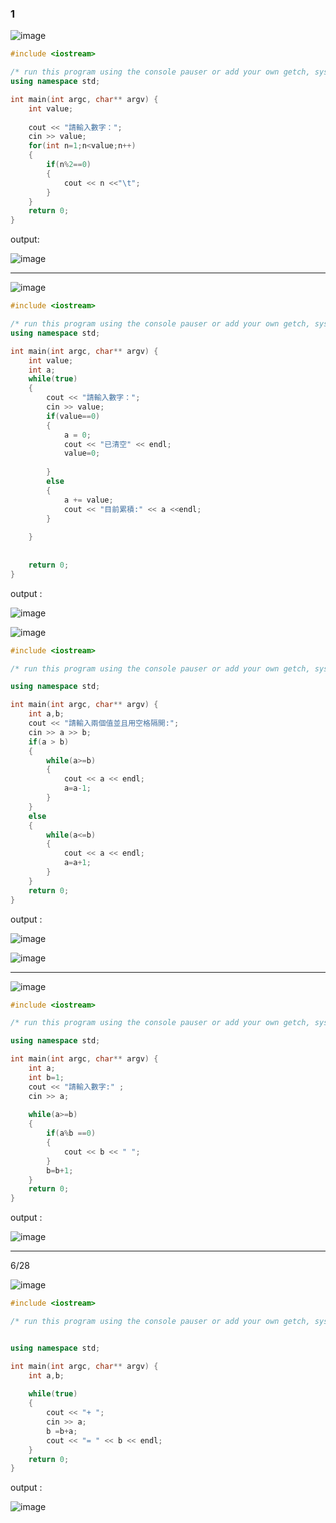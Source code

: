### 1

![image](https://user-images.githubusercontent.com/55253641/175775237-b6dc336b-4ee6-47af-a746-73525c088798.png)

```C++
#include <iostream>

/* run this program using the console pauser or add your own getch, system("pause") or input loop */
using namespace std;

int main(int argc, char** argv) {
	int value;
	
	cout << "請輸入數字：";
	cin >> value;
	for(int n=1;n<value;n++)
	{
		if(n%2==0)
		{
			cout << n <<"\t";
		}
	}
	return 0;
}
```
output: 

![image](https://user-images.githubusercontent.com/55253641/175775225-c49bf098-de3c-48d9-b72d-42ceee99c760.png)

-----------------------------

![image](https://user-images.githubusercontent.com/55253641/175775255-a8f3ad48-34b9-4e83-87bf-a182ce9b17b6.png)


```C++
#include <iostream>

/* run this program using the console pauser or add your own getch, system("pause") or input loop */
using namespace std;

int main(int argc, char** argv) {
	int value;
	int a;
	while(true)
	{	
		cout << "請輸入數字：";
		cin >> value;
		if(value==0)
		{
			a = 0;
			cout << "已清空" << endl;
			value=0;	
			
		}
		else
		{	
			a += value;
			cout << "目前累積:" << a <<endl;	
		}
			
	}
	
	
	return 0;
}
```

output : 

![image](https://user-images.githubusercontent.com/55253641/175790749-cd631ff9-2d98-4ba6-a227-d82b3fee8aab.png)


![image](https://user-images.githubusercontent.com/55253641/175882694-9307ef35-776c-493a-8974-1e5353089dbc.png)

```C++
#include <iostream>

/* run this program using the console pauser or add your own getch, system("pause") or input loop */

using namespace std;

int main(int argc, char** argv) {
	int a,b;
	cout << "請輸入兩個值並且用空格隔開:";
	cin >> a >> b;
	if(a > b)
	{
		while(a>=b)
		{
			cout << a << endl;
			a=a-1;	
		}	
	}
	else
	{
		while(a<=b)
		{
			cout << a << endl;
			a=a+1;	
		}
	}
	return 0;
}
```

output : 

![image](https://user-images.githubusercontent.com/55253641/175882861-22e7d35d-cca5-43e3-b415-7e61e875a5a5.png)

![image](https://user-images.githubusercontent.com/55253641/175882911-a797b43f-8710-4e20-a20e-5d32e4b11061.png)

------------------------------

![image](https://user-images.githubusercontent.com/55253641/175884913-19848a62-9500-4277-bcda-ffeeacbf5022.png)

```C++
#include <iostream>

/* run this program using the console pauser or add your own getch, system("pause") or input loop */

using namespace std;

int main(int argc, char** argv) {
	int a;
	int b=1;
	cout << "請輸入數字:" ;
	cin >> a;
	
	while(a>=b)
	{
		if(a%b ==0)
		{
			cout << b << " ";	
		}	
		b=b+1;
	}
	return 0;
}
```

output : 

![image](https://user-images.githubusercontent.com/55253641/175885008-9628f76d-0346-4edf-86ec-73197c2c7f9a.png)


------------------------------
6/28

![image](https://user-images.githubusercontent.com/55253641/175996291-39fdb2f1-9bd2-4a38-bc9b-3a0a137557e1.png)

```C++
#include <iostream>

/* run this program using the console pauser or add your own getch, system("pause") or input loop */


using namespace std;

int main(int argc, char** argv) {
	int a,b;
	
	while(true)
	{
		cout << "+ ";
		cin >> a;
		b =b+a;
		cout << "= " << b << endl;
	}
	return 0;
}
```
output : 

![image](https://user-images.githubusercontent.com/55253641/175996425-2cba0291-04c1-4bba-a8c9-bf30f4941c17.png)
